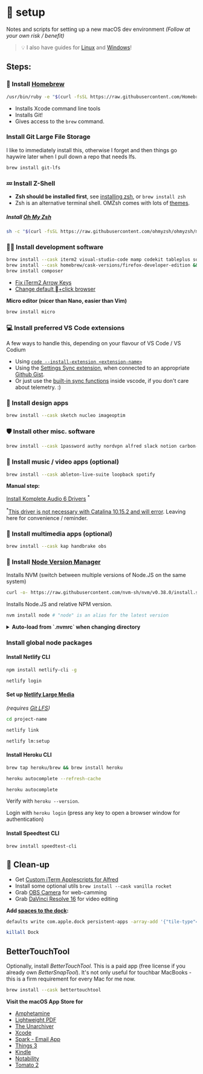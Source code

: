 #  setup

Notes and scripts for setting up a new macOS dev environment _(Follow at your own risk / benefit)_

> 💡 I also have guides for [Linux](https://github.com/miclgael/setup-linux) and [Windows](https://github.com/miclgael/setup-win)!

## Steps:

### 🍻 Install [Homebrew](https://brew.sh/)

```bash
/usr/bin/ruby -e "$(curl -fsSL https://raw.githubusercontent.com/Homebrew/install/master/install)"
```

- Installs Xcode command line tools
- Installs Git!
- Gives access to the `brew` command.

### Install Git Large File Storage

I like to immediately install this, otherwise I forget and then things go haywire later when I pull down a repo that needs lfs.

```bash
brew install git-lfs
```

### 💤 Install Z-Shell

- **Zsh should be installed first**, see [installing zsh](https://github.com/ohmyzsh/ohmyzsh/wiki/Installing-ZSH), or `brew install zsh`
- Zsh is an alternative terminal shell. OMZsh comes with lots of [themes](https://github.com/ohmyzsh/ohmyzsh#themes).

##### Install [Oh My Zsh](https://github.com/ohmyzsh/ohmyzsh)

```bash
sh -c "$(curl -fsSL https://raw.githubusercontent.com/ohmyzsh/ohmyzsh/master/tools/install.sh)"
```

### 👩‍💻 Install development software

```bash
brew install --cask iterm2 visual-studio-code mamp codekit tableplus sourcetree insomnia docker && \
brew install --cask homebrew/cask-versions/firefox-developer-edition && \
brew install composer
```

- [Fix iTerm2 Arrow Keys](https://coderwall.com/p/gfmwlw/fixing-arrow-keys-in-iterm-2)
- [Change default +click browser](https://stackoverflow.com/a/46568996)

**Micro editor (nicer than Nano, easier than Vim)**

```bash
brew install micro
```

### 💻 Install preferred VS Code extensions

A few ways to handle this, depending on your flavour of VS Code / VS Codium

- Using [`code --install-extension <extension-name>`](https://gist.github.com/miclgael/fec1768d31c92a580a3b0a28688a29e9)
- Using the [Settings Sync extension](https://marketplace.visualstudio.com/items?itemName=Shan.code-settings-sync), when connected to an appropriate [Github Gist](https://gist.github.com/miclgael/79b65d3420f95a943eb9bf94be1399c5). 
- Or just use the [built-in sync functions](https://code.visualstudio.com/docs/editor/settings-sync) inside vscode, if you don't care about telemetry. :)

### 🎨 Install design apps

```bash
brew install --cask sketch nucleo imageoptim
```

### 🛡 Install other misc. software

```bash
brew install --cask 1password authy nordvpn alfred slack notion carbon-copy-cloner dropbox
```

### 🎹 Install music / video apps (optional)

```bash
brew install --cask ableton-live-suite loopback spotify
```

**Manual step:**

[Install Komplete Audio 6 Drivers](https://www.native-instruments.com/en/support/downloads/drivers-other-files/) <sup>\*</sup>

<sup>\*</sup>[This driver is not necessary with Catalina 10.15.2 and will error](https://support.native-instruments.com/hc/en-us/community/posts/360008523278/comments/360001197857). Leaving here for convenience / reminder.

### 📼 Install multimedia apps (optional)

```bash
brew install --cask kap handbrake obs
```

### 💚 Install [Node Version Manager](https://github.com/nvm-sh/nvm)

Installs NVM (switch between multiple versions of Node.JS on the same system)

```bash
curl -o- https://raw.githubusercontent.com/nvm-sh/nvm/v0.38.0/install.sh | bash
```

Installs Node.JS <version> and relative NPM version.

```bash
nvm install node # "node" is an alias for the latest version
```

<details>
<summary><strong>Auto-load from `.nvmrc` when changing directory</strong></summary>

```zsh
# place this after nvm initialization!
autoload -U add-zsh-hook
load-nvmrc() {
  local node_version="$(nvm version)"
  local nvmrc_path="$(nvm_find_nvmrc)"

  if [ -n "$nvmrc_path" ]; then
    local nvmrc_node_version=$(nvm version "$(cat "${nvmrc_path}")")

    if [ "$nvmrc_node_version" = "N/A" ]; then
      nvm install
    elif [ "$nvmrc_node_version" != "$node_version" ]; then
      nvm use
    fi
  elif [ "$node_version" != "$(nvm version default)" ]; then
    echo "Reverting to nvm default version"
    nvm use default
  fi
}
add-zsh-hook chpwd load-nvmrc
load-nvmrc
```

[credit :)](https://github.com/nvm-sh/nvm#zsh)

</details>


### Install global node packages

#### Install Netlify CLI

```bash
npm install netlify-cli -g

netlify login
```

#### Set up [Netlify Large Media](https://docs.netlify.com/large-media/setup/)

_(requires [Git LFS](#install-git-large-file-storage))_

```bash
cd project-name

netlify link

netlify lm:setup
```

#### Install Heroku CLI

```bash
brew tap heroku/brew && brew install heroku

heroku autocomplete --refresh-cache

heroku autocomplete
```

Verify with `heroku --version`.

Login with `heroku login` (press any key to open a browser window for authentication)

#### Install Speedtest CLI

`brew install speedtest-cli`

## 🧼 Clean-up

- Get [Custom iTerm Applescripts for Alfred](https://github.com/stuartcryan/custom-iterm-applescripts-for-alfred)
- Install some optional utils `brew install --cask vanilla rocket`
- Grab [OBS Camera](https://obs.camera/docs/getting-started/ios-camera-plugin-usb/) for web-camming
- Grab [DaVinci Resolve 16](https://www.blackmagicdesign.com/products/davinciresolve/) for video editing

**Add [spaces to the dock](https://css-tricks.com/snippets/html/add-spaces-to-dock-in-os-x/):**

```bash
defaults write com.apple.dock persistent-apps -array-add '{"tile-type"="spacer-tile";}'

killall Dock
```

## BetterTouchTool

Optionally, install _BetterTouchTool_. This is a paid app (free license if you already own _BetterSnapTool_). It's not only useful for touchbar MacBooks - this is a firm requirement for every Mac for me now.

```bash
brew install --cask bettertouchtool
```

**Visit the macOS App Store for**

- [Amphetamine](https://apps.apple.com/au/app/amphetamine/id937984704?mt=12)
- [Lightweight PDF](https://apps.apple.com/au/app/lightweight-pdf/id1450640351?mt=12)
- [The Unarchiver](https://apps.apple.com/au/app/the-unarchiver/id425424353?mt=12)
- [Xcode](https://apps.apple.com/au/app/xcode/id497799835?mt=12)
- [Spark - Email App](#todo)
- [Things 3](#todo)
- [Kindle](#todo)
- [Notability](#todo)
- [Tomato 2](#tomato)
